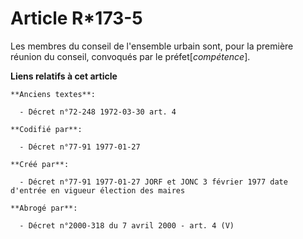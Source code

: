 # Article R*173-5

Les membres du conseil de l'ensemble urbain sont, pour la première réunion du conseil, convoqués par le préfet[*compétence*].

**Liens relatifs à cet article**

	**Anciens textes**:

	  - Décret n°72-248 1972-03-30 art. 4

	**Codifié par**:

	  - Décret n°77-91 1977-01-27

	**Créé par**:

	  - Décret n°77-91 1977-01-27 JORF et JONC 3 février 1977 date d'entrée en vigueur élection des maires

	**Abrogé par**:

	  - Décret n°2000-318 du 7 avril 2000 - art. 4 (V)
